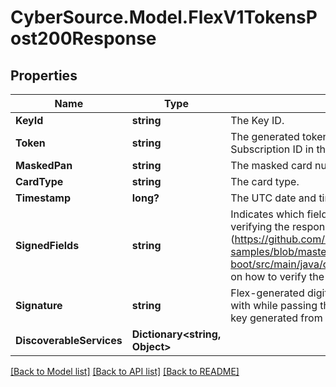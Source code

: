 # CyberSource.Model.FlexV1TokensPost200Response
## Properties

Name | Type | Description | Notes
------------ | ------------- | ------------- | -------------
**KeyId** | **string** | The Key ID. | [optional] 
**Token** | **string** | The generated token. The token replaces card data and is used as the Subscription ID in the CyberSource Simple Order API or SCMP API. | [optional] 
**MaskedPan** | **string** | The masked card number displaying the first 6 digits and the last 4 digits. | [optional] 
**CardType** | **string** | The card type. | [optional] 
**Timestamp** | **long?** | The UTC date and time in milliseconds at which the signature was generated. | [optional] 
**SignedFields** | **string** | Indicates which fields from the response make up the data that is used when verifying the response signature. See the [sample code] (https://github.com/CyberSource/cybersource-flex-samples/blob/master/java/spring-boot/src/main/java/com/cybersource/flex/application/CheckoutController.java) on how to verify the signature. | [optional] 
**Signature** | **string** | Flex-generated digital signature. To ensure the values have not been tampered with while passing through the client, verify this server-side using the public key generated from the /keys resource. | [optional] 
**DiscoverableServices** | **Dictionary&lt;string, Object&gt;** |  | [optional] 

[[Back to Model list]](../README.md#documentation-for-models) [[Back to API list]](../README.md#documentation-for-api-endpoints) [[Back to README]](../README.md)

